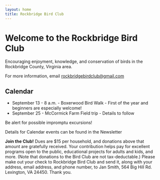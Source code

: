 ```yaml
---
layout: home
title: Rockbridge Bird Club
---
```

# Welcome to the Rockbridge Bird Club

Encouraging enjoyment, knowledge, and conservation of birds in the Rockbridge County, Virginia area.

For more information, email rockbridgebirdclub@gmail.com

## Calendar

* September 13 - 8 a.m. - Boxerwood Bird Walk - First of the year and beginners are especially welcome!
* September 25 - McCormick Farm Field trip - Details to follow

Be alert for possible impromptu excursions!

Details for Calendar events can be found in the Newsletter

**Join the Club!**  Dues are $15 per household, and donations above that amount are
gratefully received.  Your contribution helps pay for excellent programs open
to the public, educational projects for adults and kids, and more.  (Note that
donations to the Bird Club are not tax-deductable.) Please make out your check
to Rockbridge Bird Club and send it, along with your address, email address,
and phone number, to Jan Smith, 564 Big Hill Rd. Lexington, VA 24450. Thank
you.
